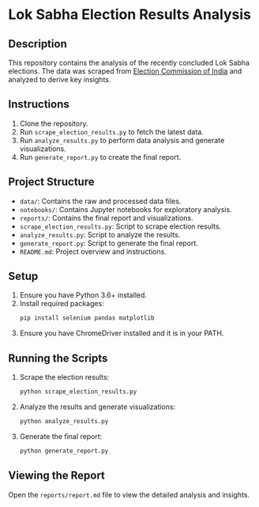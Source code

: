 # Lok Sabha Election Results Analysis

## Description
This repository contains the analysis of the recently concluded Lok Sabha elections. The data was scraped from [Election Commission of India](https://results.eci.gov.in) and analyzed to derive key insights.

## Instructions
1. Clone the repository.
2. Run `scrape_election_results.py` to fetch the latest data.
3. Run `analyze_results.py` to perform data analysis and generate visualizations.
4. Run `generate_report.py` to create the final report.

## Project Structure
- `data/`: Contains the raw and processed data files.
- `notebooks/`: Contains Jupyter notebooks for exploratory analysis.
- `reports/`: Contains the final report and visualizations.
- `scrape_election_results.py`: Script to scrape election results.
- `analyze_results.py`: Script to analyze the results.
- `generate_report.py`: Script to generate the final report.
- `README.md`: Project overview and instructions.

## Setup
1. Ensure you have Python 3.6+ installed.
2. Install required packages:
    ```sh
    pip install selenium pandas matplotlib
    ```
3. Ensure you have ChromeDriver installed and it is in your PATH.

## Running the Scripts
1. Scrape the election results:
    ```sh
    python scrape_election_results.py
    ```
2. Analyze the results and generate visualizations:
    ```sh
    python analyze_results.py
    ```
3. Generate the final report:
    ```sh
    python generate_report.py
    ```

## Viewing the Report
Open the `reports/report.md` file to view the detailed analysis and insights.
